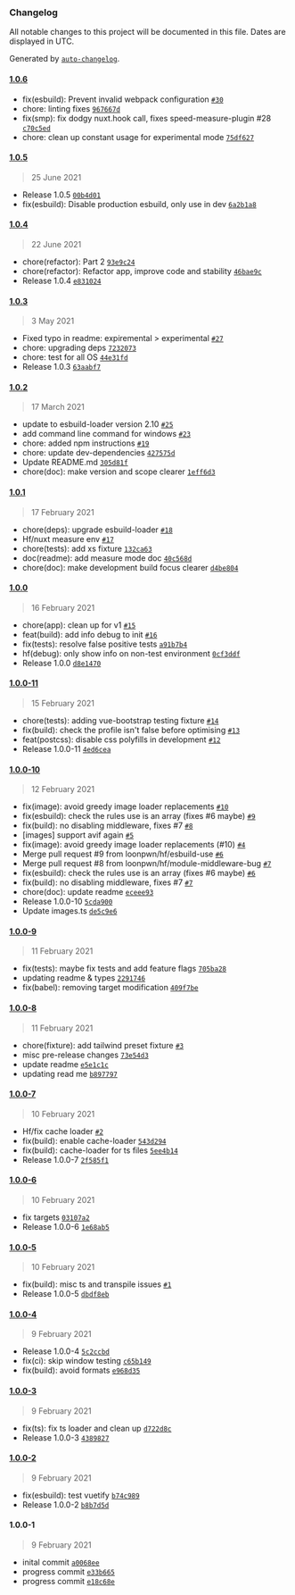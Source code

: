 ### Changelog

All notable changes to this project will be documented in this file. Dates are displayed in UTC.

Generated by [`auto-changelog`](https://github.com/CookPete/auto-changelog).

#### [1.0.6](https://github.com/loonpwn/nuxt-build-optimisations/compare/1.0.5...1.0.6)

- fix(esbuild): Prevent invalid webpack configuration [`#30`](https://github.com/loonpwn/nuxt-build-optimisations/pull/30)
- chore: linting fixes [`967667d`](https://github.com/loonpwn/nuxt-build-optimisations/commit/967667df72a2b22e174f739e4125463858c03c84)
- fix(smp): fix dodgy nuxt.hook call, fixes speed-measure-plugin #28 [`c70c5ed`](https://github.com/loonpwn/nuxt-build-optimisations/commit/c70c5edf98e2dfd915a8d797174fe6c3c8cd72f5)
- chore: clean up constant usage for experimental mode [`75df627`](https://github.com/loonpwn/nuxt-build-optimisations/commit/75df627d8fde30619009fc98bd393f12e7e8c6d4)

#### [1.0.5](https://github.com/loonpwn/nuxt-build-optimisations/compare/1.0.4...1.0.5)

> 25 June 2021

- Release 1.0.5 [`00b4d01`](https://github.com/loonpwn/nuxt-build-optimisations/commit/00b4d0140d15262d5476e62d8dd103f3b727a74b)
- fix(esbuild): Disable production esbuild, only use in dev [`6a2b1a8`](https://github.com/loonpwn/nuxt-build-optimisations/commit/6a2b1a83c9d2ed0a6787d836d079c0dac7d40a37)

#### [1.0.4](https://github.com/loonpwn/nuxt-build-optimisations/compare/1.0.3...1.0.4)

> 22 June 2021

- chore(refactor): Part 2 [`93e9c24`](https://github.com/loonpwn/nuxt-build-optimisations/commit/93e9c24a1445340ed9bfec7b344b6e250d4225d2)
- chore(refactor): Refactor app, improve code and stability [`46bae9c`](https://github.com/loonpwn/nuxt-build-optimisations/commit/46bae9ca3b383e172dced2befea120bce9c5654b)
- Release 1.0.4 [`e831024`](https://github.com/loonpwn/nuxt-build-optimisations/commit/e831024184f9396ec9b6a4ef4e3c622d8298675e)

#### [1.0.3](https://github.com/loonpwn/nuxt-build-optimisations/compare/1.0.2...1.0.3)

> 3 May 2021

- Fixed typo in readme: expiremental &gt; experimental [`#27`](https://github.com/loonpwn/nuxt-build-optimisations/pull/27)
- chore: upgrading deps [`7232073`](https://github.com/loonpwn/nuxt-build-optimisations/commit/72320737228daa58e048c047537efd846178b795)
- chore: test for all OS [`44e31fd`](https://github.com/loonpwn/nuxt-build-optimisations/commit/44e31fd1e43d7481ee459eab04c06f03a15ee3e5)
- Release 1.0.3 [`63aabf7`](https://github.com/loonpwn/nuxt-build-optimisations/commit/63aabf75cebacb8b1b74a30e8f90ed1a9bb2b56f)

#### [1.0.2](https://github.com/loonpwn/nuxt-build-optimisations/compare/1.0.1...1.0.2)

> 17 March 2021

- update to esbuild-loader version 2.10 [`#25`](https://github.com/loonpwn/nuxt-build-optimisations/pull/25)
- add command line command for windows [`#23`](https://github.com/loonpwn/nuxt-build-optimisations/pull/23)
- chore: added npm instructions [`#19`](https://github.com/loonpwn/nuxt-build-optimisations/pull/19)
- chore: update dev-dependencies [`427575d`](https://github.com/loonpwn/nuxt-build-optimisations/commit/427575dcac76638c7344bb9f014fbdf1de5c2a3c)
- Update README.md [`305d81f`](https://github.com/loonpwn/nuxt-build-optimisations/commit/305d81fd02624c5311ab1da4841a7f608b52f5b1)
- chore(doc): make version and scope clearer [`1eff6d3`](https://github.com/loonpwn/nuxt-build-optimisations/commit/1eff6d3ac833583a9f970d1979abf6f64062189e)

#### [1.0.1](https://github.com/loonpwn/nuxt-build-optimisations/compare/1.0.0...1.0.1)

> 17 February 2021

- chore(deps): upgrade esbuild-loader [`#18`](https://github.com/loonpwn/nuxt-build-optimisations/pull/18)
- Hf/nuxt measure env [`#17`](https://github.com/loonpwn/nuxt-build-optimisations/pull/17)
- chore(tests): add xs fixture [`132ca63`](https://github.com/loonpwn/nuxt-build-optimisations/commit/132ca6350feb01d28088c0a03d25623b5f303d84)
- doc(readme): add measure mode doc [`40c568d`](https://github.com/loonpwn/nuxt-build-optimisations/commit/40c568d531a714b596b758ab1e7567e3c56704de)
- chore(doc): make development build focus clearer [`d4be804`](https://github.com/loonpwn/nuxt-build-optimisations/commit/d4be804e6c66d875fc531a4f76a67d33b8143858)

#### [1.0.0](https://github.com/loonpwn/nuxt-build-optimisations/compare/1.0.0-11...1.0.0)

> 16 February 2021

- chore(app): clean up for v1 [`#15`](https://github.com/loonpwn/nuxt-build-optimisations/pull/15)
- feat(build): add info debug to init [`#16`](https://github.com/loonpwn/nuxt-build-optimisations/pull/16)
- fix(tests): resolve false positive tests [`a91b7b4`](https://github.com/loonpwn/nuxt-build-optimisations/commit/a91b7b4c476f0d096c21381e2bec995377516403)
- hf(debug): only show info on non-test environment [`0cf3ddf`](https://github.com/loonpwn/nuxt-build-optimisations/commit/0cf3ddfe34c5a284d7511f4c18850dcf37165198)
- Release 1.0.0 [`d8e1470`](https://github.com/loonpwn/nuxt-build-optimisations/commit/d8e147025ce9d27ec62bca201820972b9a48b73a)

#### [1.0.0-11](https://github.com/loonpwn/nuxt-build-optimisations/compare/1.0.0-10...1.0.0-11)

> 15 February 2021

- chore(tests): adding vue-bootstrap testing fixture [`#14`](https://github.com/loonpwn/nuxt-build-optimisations/pull/14)
- fix(build): check the profile isn't false before optimising [`#13`](https://github.com/loonpwn/nuxt-build-optimisations/pull/13)
- feat(postcss): disable css polyfills in development [`#12`](https://github.com/loonpwn/nuxt-build-optimisations/pull/12)
- Release 1.0.0-11 [`4ed6cea`](https://github.com/loonpwn/nuxt-build-optimisations/commit/4ed6cea3201a8d46a367e76338f44199e4eac1a0)

#### [1.0.0-10](https://github.com/loonpwn/nuxt-build-optimisations/compare/1.0.0-9...1.0.0-10)

> 12 February 2021

- fix(image): avoid greedy image loader replacements [`#10`](https://github.com/loonpwn/nuxt-build-optimisations/pull/10)
- fix(esbuild): check the rules use is an array (fixes #6 maybe) [`#9`](https://github.com/loonpwn/nuxt-build-optimisations/pull/9)
- fix(build): no disabling middleware, fixes #7 [`#8`](https://github.com/loonpwn/nuxt-build-optimisations/pull/8)
- [images] support avif again [`#5`](https://github.com/loonpwn/nuxt-build-optimisations/pull/5)
- fix(image): avoid greedy image loader replacements (#10) [`#4`](https://github.com/loonpwn/nuxt-build-optimisations/issues/4)
- Merge pull request #9 from loonpwn/hf/esbuild-use [`#6`](https://github.com/loonpwn/nuxt-build-optimisations/issues/6)
- Merge pull request #8 from loonpwn/hf/module-middleware-bug [`#7`](https://github.com/loonpwn/nuxt-build-optimisations/issues/7)
- fix(esbuild): check the rules use is an array (fixes #6 maybe) [`#6`](https://github.com/loonpwn/nuxt-build-optimisations/issues/6)
- fix(build): no disabling middleware, fixes #7 [`#7`](https://github.com/loonpwn/nuxt-build-optimisations/issues/7)
- chore(doc): update readme [`eceee93`](https://github.com/loonpwn/nuxt-build-optimisations/commit/eceee933aed3b7b7fe128edf80277c814bec07fb)
- Release 1.0.0-10 [`5cda900`](https://github.com/loonpwn/nuxt-build-optimisations/commit/5cda900bc9781828fc04c1b6f2c7ce77133d7d32)
- Update images.ts [`de5c9e6`](https://github.com/loonpwn/nuxt-build-optimisations/commit/de5c9e623dd0359fcb2c05d757d23892988e2eee)

#### [1.0.0-9](https://github.com/loonpwn/nuxt-build-optimisations/compare/1.0.0-8...1.0.0-9)

> 11 February 2021

- fix(tests): maybe fix tests and add feature flags [`705ba28`](https://github.com/loonpwn/nuxt-build-optimisations/commit/705ba28d7f56a9415bee2bae73d0bd40be3260f6)
- updating readme & types [`2291746`](https://github.com/loonpwn/nuxt-build-optimisations/commit/22917464798651bd74365b279fd0c4715a2a7d20)
- fix(babel): removing target modification [`409f7be`](https://github.com/loonpwn/nuxt-build-optimisations/commit/409f7bee4143b9877fe91e80de9313f0f0da228a)

#### [1.0.0-8](https://github.com/loonpwn/nuxt-build-optimisations/compare/1.0.0-7...1.0.0-8)

> 11 February 2021

- chore(fixture): add tailwind preset fixture [`#3`](https://github.com/loonpwn/nuxt-build-optimisations/pull/3)
- misc pre-release changes [`73e54d3`](https://github.com/loonpwn/nuxt-build-optimisations/commit/73e54d3744c9104da7c8df83fef9f0632dacbbf2)
- update readme [`e5e1c1c`](https://github.com/loonpwn/nuxt-build-optimisations/commit/e5e1c1c5e027bad2ddfdc1f26ab83384ca4da604)
- updating read me [`b897797`](https://github.com/loonpwn/nuxt-build-optimisations/commit/b897797ac45b335b8ac71ae3d08c1358c00d49ca)

#### [1.0.0-7](https://github.com/loonpwn/nuxt-build-optimisations/compare/1.0.0-6...1.0.0-7)

> 10 February 2021

- Hf/fix cache loader [`#2`](https://github.com/loonpwn/nuxt-build-optimisations/pull/2)
- fix(build): enable cache-loader [`543d294`](https://github.com/loonpwn/nuxt-build-optimisations/commit/543d29470c4033ed67b41fc4dc15c3bce6fd18f1)
- fix(build): cache-loader for ts files [`5ee4b14`](https://github.com/loonpwn/nuxt-build-optimisations/commit/5ee4b14af9b27b1c0559410ea79831c1013c766f)
- Release 1.0.0-7 [`2f585f1`](https://github.com/loonpwn/nuxt-build-optimisations/commit/2f585f1d18ab25d7bd7f7749a60806d4b8b7a07e)

#### [1.0.0-6](https://github.com/loonpwn/nuxt-build-optimisations/compare/1.0.0-5...1.0.0-6)

> 10 February 2021

- fix targets [`03107a2`](https://github.com/loonpwn/nuxt-build-optimisations/commit/03107a23790a0a0856da6c0598bc89554d858fe4)
- Release 1.0.0-6 [`1e68ab5`](https://github.com/loonpwn/nuxt-build-optimisations/commit/1e68ab50115a4bcf1e02bdaa857907226dd109ce)

#### [1.0.0-5](https://github.com/loonpwn/nuxt-build-optimisations/compare/1.0.0-4...1.0.0-5)

> 10 February 2021

- fix(build): misc ts and transpile issues [`#1`](https://github.com/loonpwn/nuxt-build-optimisations/pull/1)
- Release 1.0.0-5 [`dbdf8eb`](https://github.com/loonpwn/nuxt-build-optimisations/commit/dbdf8eb5b8b2ca4f7ecd90accfc744a0e9b62b2d)

#### [1.0.0-4](https://github.com/loonpwn/nuxt-build-optimisations/compare/1.0.0-3...1.0.0-4)

> 9 February 2021

- Release 1.0.0-4 [`5c2ccbd`](https://github.com/loonpwn/nuxt-build-optimisations/commit/5c2ccbd2fbf8dd0e12baac61ae904886afc236ba)
- fix(ci): skip window testing [`c65b149`](https://github.com/loonpwn/nuxt-build-optimisations/commit/c65b149c70b068f3b25fd18e3079e195b2764173)
- fix(build): avoid formats [`e968d35`](https://github.com/loonpwn/nuxt-build-optimisations/commit/e968d35a442e48763dc237f4eee8b996b14039ba)

#### [1.0.0-3](https://github.com/loonpwn/nuxt-build-optimisations/compare/1.0.0-2...1.0.0-3)

> 9 February 2021

- fix(ts): fix ts loader and clean up [`d722d8c`](https://github.com/loonpwn/nuxt-build-optimisations/commit/d722d8ccc8b79aa61ed0148eb82f385297d15061)
- Release 1.0.0-3 [`4389827`](https://github.com/loonpwn/nuxt-build-optimisations/commit/4389827d73a213d6f54696cbb261b8ab3166c653)

#### [1.0.0-2](https://github.com/loonpwn/nuxt-build-optimisations/compare/1.0.0-1...1.0.0-2)

> 9 February 2021

- fix(esbuild): test vuetify [`b74c989`](https://github.com/loonpwn/nuxt-build-optimisations/commit/b74c98946f8d670c9484c092d2aa7246f00f6c30)
- Release 1.0.0-2 [`b8b7d5d`](https://github.com/loonpwn/nuxt-build-optimisations/commit/b8b7d5d01ce1db2d755188f97846c4da99e2f142)

#### 1.0.0-1

> 9 February 2021

- inital commit [`a0068ee`](https://github.com/loonpwn/nuxt-build-optimisations/commit/a0068ee41fa40addfa6a60caa6f19be3b5fa0497)
- progress commit [`e33b665`](https://github.com/loonpwn/nuxt-build-optimisations/commit/e33b6659b10f59c6bfb5671a92ea985e001bcdd9)
- progress commit [`e18c68e`](https://github.com/loonpwn/nuxt-build-optimisations/commit/e18c68ecaf3f6eb1e677300c723dca469868412b)
